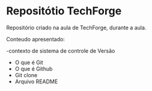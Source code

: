 # Repositótio TechForge

Repositório criado na aula de TechForge, durante a aula.

Conteudo apresentado:

-contexto de sistema de controle de Versão

- O que é Git
- O que é Github
- Git clone
- Arquivo README













